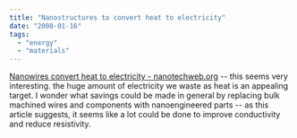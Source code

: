 ```yaml
---
title: "Nanostructures to convert heat to electricity"
date: "2008-01-16"
tags: 
  - "energy"
  - "materials"
---
```


[Nanowires convert heat to electricity - nanotechweb.org](http://nanotechweb.org/cws/article/tech/32451 "Nanowires convert heat to electricity - nanotechweb.org") -- this seems very interesting. the huge amount of electricity we waste as heat is an appealing target. I wonder what savings could be made in general by replacing bulk machined wires and components with nanoengineered parts -- as this article suggests, it seems like a lot could be done to improve conductivity and reduce resistivity.
